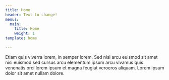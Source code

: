 ```yaml
---
title: Home
header: Text to change!
menus:
  main:
    title: Home
    weight: 1
template: home

---
```

Etiam quis viverra lorem, in semper lorem. Sed nisl arcu euismod sit amet nisi euismod sed cursus arcu elementum ipsum arcu vivamus quis venenatis orci lorem ipsum et magna feugiat veroeros aliquam. Lorem ipsum dolor sit amet nullam dolore.